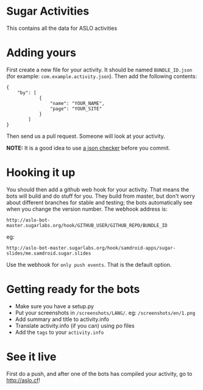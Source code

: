 # Sugar Activities

This contains all the data for ASLO activities

# Adding yours

First create a new file for your activity.  It should be named `BUNDLE_ID.json` (for example: `com.example.activity.json`).  Then add the following contents:

    {
        "by": [
                {
                    "name": "YOUR_NAME", 
                    "page": "YOUR_SITE"
                }
            ]
    }

Then send us a pull request. Someone will look at your activity.

**NOTE:** It is a good idea to use [a json checker](http://jsonlint.com/) before you commit.

# Hooking it up

You should then add a github web hook for your activity.
That means the bots will build and do stuff for you.
They build from master, but don't worry about different branches for stable and
testing; the bots automatically see when you change the version number.
The webhook address is:

    http://aslo-bot-master.sugarlabs.org/hook/GITHUB_USER/GITHUB_REPO/BUNDLE_ID

eg:

    http://aslo-bot-master.sugarlabs.org/hook/samdroid-apps/sugar-slides/me.samdroid.sugar.slides

Use the webhook for `only push events`. That is the default option.

# Getting ready for the bots

* Make sure you have a setup.py
* Put your screenshots in `/screenshots/LANG/`. eg: `/screenshots/en/1.png`
* Add summary and title to activity.info
* Translate activity.info (if you can) using po files
* Add the `tags` to your `activity.info`

# See it live

First do a push, and after one of the bots has compiled your activity, go to http://aslo.cf!
